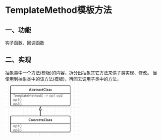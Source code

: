 # TemplateMethod模板方法

## 一、功能

钩子函数、回调函数

## 二、实现

抽象类中一个方法(模板)的内容，拆分出抽象其它方法来供子类实现、修改。
当使用到抽象类中的该方法(模板)，再回去调用子类中的方法。
![2020-03-20-21-54-53](./imgs/5.8、TemplateMethod模板方法.md/2020-03-20-21-54-53.png)
